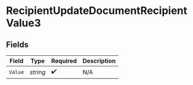 # RecipientUpdateDocumentRecipientValue3


## Fields

| Field              | Type               | Required           | Description        |
| ------------------ | ------------------ | ------------------ | ------------------ |
| `Value`            | *string*           | :heavy_check_mark: | N/A                |
